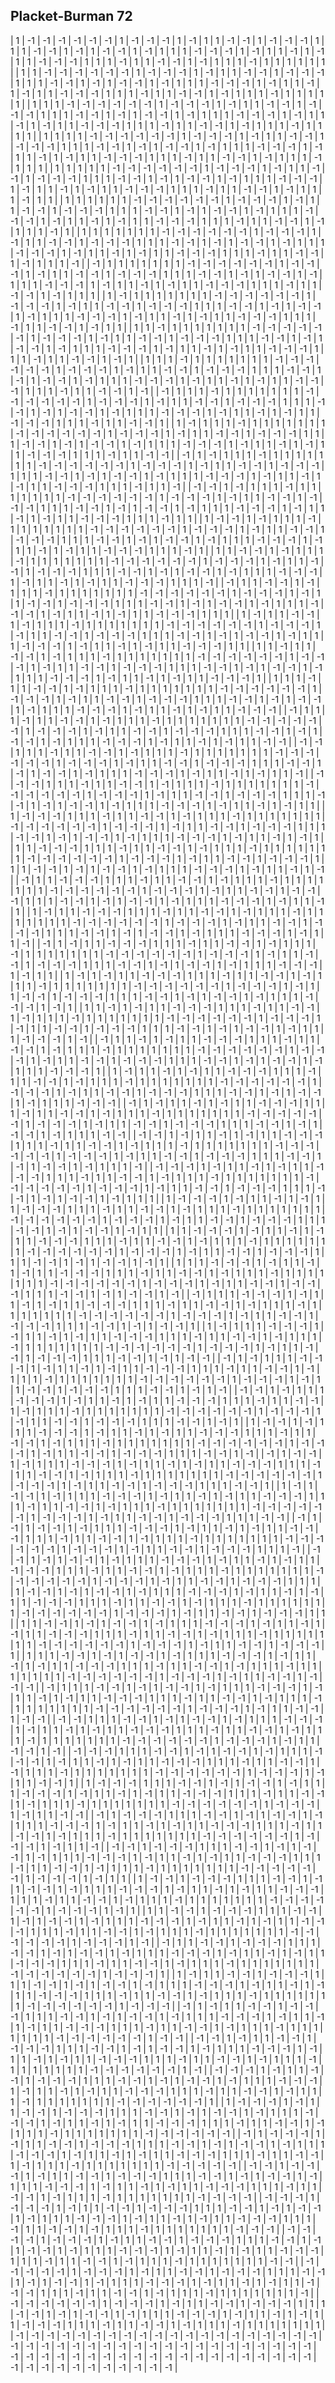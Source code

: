 ## Placket-Burman 72

|  1 | -1 | -1 | -1 | -1 | -1 | -1 |  1 | -1 | -1 | -1 |  1 | -1 |  1 |  1 | -1 | -1 |  1 | -1 | -1 | -1 |  1 |  1 |  1 | -1 | -1 |  1 | -1 |  1 | -1 | -1 |  1 | -1 |  1 |  1 |  1 | -1 | -1 | -1 |  1 | -1 |  1 |  1 | -1 |  1 | -1 |  1 |  1 | -1 | -1 | -1 |  1 |  1 |  1 | -1 |  1 |  1 | -1 | -1 |  1 | -1 |  1 |  1 |  1 | -1 |  1 |  1 |  1 |  1 |  1 |  1 |
|  1 |  1 | -1 | -1 | -1 | -1 | -1 | -1 |  1 | -1 | -1 | -1 |  1 | -1 |  1 |  1 | -1 | -1 |  1 | -1 | -1 | -1 |  1 |  1 |  1 | -1 | -1 |  1 | -1 |  1 | -1 | -1 |  1 | -1 |  1 |  1 |  1 | -1 | -1 | -1 |  1 | -1 |  1 |  1 | -1 |  1 | -1 |  1 |  1 | -1 | -1 | -1 |  1 |  1 |  1 | -1 |  1 |  1 | -1 | -1 |  1 | -1 |  1 |  1 |  1 | -1 |  1 |  1 |  1 |  1 |  1 |
|  1 |  1 |  1 | -1 | -1 | -1 | -1 | -1 | -1 |  1 | -1 | -1 | -1 |  1 | -1 |  1 |  1 | -1 | -1 |  1 | -1 | -1 | -1 |  1 |  1 |  1 | -1 | -1 |  1 | -1 |  1 | -1 | -1 |  1 | -1 |  1 |  1 |  1 | -1 | -1 | -1 |  1 | -1 |  1 |  1 | -1 |  1 | -1 |  1 |  1 | -1 | -1 | -1 |  1 |  1 |  1 | -1 |  1 |  1 | -1 | -1 |  1 | -1 |  1 |  1 |  1 | -1 |  1 |  1 |  1 |  1 |
|  1 |  1 |  1 |  1 | -1 | -1 | -1 | -1 | -1 | -1 |  1 | -1 | -1 | -1 |  1 | -1 |  1 |  1 | -1 | -1 |  1 | -1 | -1 | -1 |  1 |  1 |  1 | -1 | -1 |  1 | -1 |  1 | -1 | -1 |  1 | -1 |  1 |  1 |  1 | -1 | -1 | -1 |  1 | -1 |  1 |  1 | -1 |  1 | -1 |  1 |  1 | -1 | -1 | -1 |  1 |  1 |  1 | -1 |  1 |  1 | -1 | -1 |  1 | -1 |  1 |  1 |  1 | -1 |  1 |  1 |  1 |
|  1 |  1 |  1 |  1 |  1 | -1 | -1 | -1 | -1 | -1 | -1 |  1 | -1 | -1 | -1 |  1 | -1 |  1 |  1 | -1 | -1 |  1 | -1 | -1 | -1 |  1 |  1 |  1 | -1 | -1 |  1 | -1 |  1 | -1 | -1 |  1 | -1 |  1 |  1 |  1 | -1 | -1 | -1 |  1 | -1 |  1 |  1 | -1 |  1 | -1 |  1 |  1 | -1 | -1 | -1 |  1 |  1 |  1 | -1 |  1 |  1 | -1 | -1 |  1 | -1 |  1 |  1 |  1 | -1 |  1 |  1 |
|  1 |  1 |  1 |  1 |  1 |  1 | -1 | -1 | -1 | -1 | -1 | -1 |  1 | -1 | -1 | -1 |  1 | -1 |  1 |  1 | -1 | -1 |  1 | -1 | -1 | -1 |  1 |  1 |  1 | -1 | -1 |  1 | -1 |  1 | -1 | -1 |  1 | -1 |  1 |  1 |  1 | -1 | -1 | -1 |  1 | -1 |  1 |  1 | -1 |  1 | -1 |  1 |  1 | -1 | -1 | -1 |  1 |  1 |  1 | -1 |  1 |  1 | -1 | -1 |  1 | -1 |  1 |  1 |  1 | -1 |  1 |
|  1 |  1 |  1 |  1 |  1 |  1 |  1 | -1 | -1 | -1 | -1 | -1 | -1 |  1 | -1 | -1 | -1 |  1 | -1 |  1 |  1 | -1 | -1 |  1 | -1 | -1 | -1 |  1 |  1 |  1 | -1 | -1 |  1 | -1 |  1 | -1 | -1 |  1 | -1 |  1 |  1 |  1 | -1 | -1 | -1 |  1 | -1 |  1 |  1 | -1 |  1 | -1 |  1 |  1 | -1 | -1 | -1 |  1 |  1 |  1 | -1 |  1 |  1 | -1 | -1 |  1 | -1 |  1 |  1 |  1 | -1 |
| -1 |  1 |  1 |  1 |  1 |  1 |  1 |  1 | -1 | -1 | -1 | -1 | -1 | -1 |  1 | -1 | -1 | -1 |  1 | -1 |  1 |  1 | -1 | -1 |  1 | -1 | -1 | -1 |  1 |  1 |  1 | -1 | -1 |  1 | -1 |  1 | -1 | -1 |  1 | -1 |  1 |  1 |  1 | -1 | -1 | -1 |  1 | -1 |  1 |  1 | -1 |  1 | -1 |  1 |  1 | -1 | -1 | -1 |  1 |  1 |  1 | -1 |  1 |  1 | -1 | -1 |  1 | -1 |  1 |  1 |  1 |
|  1 | -1 |  1 |  1 |  1 |  1 |  1 |  1 |  1 | -1 | -1 | -1 | -1 | -1 | -1 |  1 | -1 | -1 | -1 |  1 | -1 |  1 |  1 | -1 | -1 |  1 | -1 | -1 | -1 |  1 |  1 |  1 | -1 | -1 |  1 | -1 |  1 | -1 | -1 |  1 | -1 |  1 |  1 |  1 | -1 | -1 | -1 |  1 | -1 |  1 |  1 | -1 |  1 | -1 |  1 |  1 | -1 | -1 | -1 |  1 |  1 |  1 | -1 |  1 |  1 | -1 | -1 |  1 | -1 |  1 |  1 |
|  1 |  1 | -1 |  1 |  1 |  1 |  1 |  1 |  1 |  1 | -1 | -1 | -1 | -1 | -1 | -1 |  1 | -1 | -1 | -1 |  1 | -1 |  1 |  1 | -1 | -1 |  1 | -1 | -1 | -1 |  1 |  1 |  1 | -1 | -1 |  1 | -1 |  1 | -1 | -1 |  1 | -1 |  1 |  1 |  1 | -1 | -1 | -1 |  1 | -1 |  1 |  1 | -1 |  1 | -1 |  1 |  1 | -1 | -1 | -1 |  1 |  1 |  1 | -1 |  1 |  1 | -1 | -1 |  1 | -1 |  1 |
|  1 |  1 |  1 | -1 |  1 |  1 |  1 |  1 |  1 |  1 |  1 | -1 | -1 | -1 | -1 | -1 | -1 |  1 | -1 | -1 | -1 |  1 | -1 |  1 |  1 | -1 | -1 |  1 | -1 | -1 | -1 |  1 |  1 |  1 | -1 | -1 |  1 | -1 |  1 | -1 | -1 |  1 | -1 |  1 |  1 |  1 | -1 | -1 | -1 |  1 | -1 |  1 |  1 | -1 |  1 | -1 |  1 |  1 | -1 | -1 | -1 |  1 |  1 |  1 | -1 |  1 |  1 | -1 | -1 |  1 | -1 |
| -1 |  1 |  1 |  1 | -1 |  1 |  1 |  1 |  1 |  1 |  1 |  1 | -1 | -1 | -1 | -1 | -1 | -1 |  1 | -1 | -1 | -1 |  1 | -1 |  1 |  1 | -1 | -1 |  1 | -1 | -1 | -1 |  1 |  1 |  1 | -1 | -1 |  1 | -1 |  1 | -1 | -1 |  1 | -1 |  1 |  1 |  1 | -1 | -1 | -1 |  1 | -1 |  1 |  1 | -1 |  1 | -1 |  1 |  1 | -1 | -1 | -1 |  1 |  1 |  1 | -1 |  1 |  1 | -1 | -1 |  1 |
|  1 | -1 |  1 |  1 |  1 | -1 |  1 |  1 |  1 |  1 |  1 |  1 |  1 | -1 | -1 | -1 | -1 | -1 | -1 |  1 | -1 | -1 | -1 |  1 | -1 |  1 |  1 | -1 | -1 |  1 | -1 | -1 | -1 |  1 |  1 |  1 | -1 | -1 |  1 | -1 |  1 | -1 | -1 |  1 | -1 |  1 |  1 |  1 | -1 | -1 | -1 |  1 | -1 |  1 |  1 | -1 |  1 | -1 |  1 |  1 | -1 | -1 | -1 |  1 |  1 |  1 | -1 |  1 |  1 | -1 | -1 |
| -1 |  1 | -1 |  1 |  1 |  1 | -1 |  1 |  1 |  1 |  1 |  1 |  1 |  1 | -1 | -1 | -1 | -1 | -1 | -1 |  1 | -1 | -1 | -1 |  1 | -1 |  1 |  1 | -1 | -1 |  1 | -1 | -1 | -1 |  1 |  1 |  1 | -1 | -1 |  1 | -1 |  1 | -1 | -1 |  1 | -1 |  1 |  1 |  1 | -1 | -1 | -1 |  1 | -1 |  1 |  1 | -1 |  1 | -1 |  1 |  1 | -1 | -1 | -1 |  1 |  1 |  1 | -1 |  1 |  1 | -1 |
| -1 | -1 |  1 | -1 |  1 |  1 |  1 | -1 |  1 |  1 |  1 |  1 |  1 |  1 |  1 | -1 | -1 | -1 | -1 | -1 | -1 |  1 | -1 | -1 | -1 |  1 | -1 |  1 |  1 | -1 | -1 |  1 | -1 | -1 | -1 |  1 |  1 |  1 | -1 | -1 |  1 | -1 |  1 | -1 | -1 |  1 | -1 |  1 |  1 |  1 | -1 | -1 | -1 |  1 | -1 |  1 |  1 | -1 |  1 | -1 |  1 |  1 | -1 | -1 | -1 |  1 |  1 |  1 | -1 |  1 |  1 |
|  1 | -1 | -1 |  1 | -1 |  1 |  1 |  1 | -1 |  1 |  1 |  1 |  1 |  1 |  1 |  1 | -1 | -1 | -1 | -1 | -1 | -1 |  1 | -1 | -1 | -1 |  1 | -1 |  1 |  1 | -1 | -1 |  1 | -1 | -1 | -1 |  1 |  1 |  1 | -1 | -1 |  1 | -1 |  1 | -1 | -1 |  1 | -1 |  1 |  1 |  1 | -1 | -1 | -1 |  1 | -1 |  1 |  1 | -1 |  1 | -1 |  1 |  1 | -1 | -1 | -1 |  1 |  1 |  1 | -1 |  1 |
|  1 |  1 | -1 | -1 |  1 | -1 |  1 |  1 |  1 | -1 |  1 |  1 |  1 |  1 |  1 |  1 |  1 | -1 | -1 | -1 | -1 | -1 | -1 |  1 | -1 | -1 | -1 |  1 | -1 |  1 |  1 | -1 | -1 |  1 | -1 | -1 | -1 |  1 |  1 |  1 | -1 | -1 |  1 | -1 |  1 | -1 | -1 |  1 | -1 |  1 |  1 |  1 | -1 | -1 | -1 |  1 | -1 |  1 |  1 | -1 |  1 | -1 |  1 |  1 | -1 | -1 | -1 |  1 |  1 |  1 | -1 |
| -1 |  1 |  1 | -1 | -1 |  1 | -1 |  1 |  1 |  1 | -1 |  1 |  1 |  1 |  1 |  1 |  1 |  1 | -1 | -1 | -1 | -1 | -1 | -1 |  1 | -1 | -1 | -1 |  1 | -1 |  1 |  1 | -1 | -1 |  1 | -1 | -1 | -1 |  1 |  1 |  1 | -1 | -1 |  1 | -1 |  1 | -1 | -1 |  1 | -1 |  1 |  1 |  1 | -1 | -1 | -1 |  1 | -1 |  1 |  1 | -1 |  1 | -1 |  1 |  1 | -1 | -1 | -1 |  1 |  1 |  1 |
|  1 | -1 |  1 |  1 | -1 | -1 |  1 | -1 |  1 |  1 |  1 | -1 |  1 |  1 |  1 |  1 |  1 |  1 |  1 | -1 | -1 | -1 | -1 | -1 | -1 |  1 | -1 | -1 | -1 |  1 | -1 |  1 |  1 | -1 | -1 |  1 | -1 | -1 | -1 |  1 |  1 |  1 | -1 | -1 |  1 | -1 |  1 | -1 | -1 |  1 | -1 |  1 |  1 |  1 | -1 | -1 | -1 |  1 | -1 |  1 |  1 | -1 |  1 | -1 |  1 |  1 | -1 | -1 | -1 |  1 |  1 |
|  1 |  1 | -1 |  1 |  1 | -1 | -1 |  1 | -1 |  1 |  1 |  1 | -1 |  1 |  1 |  1 |  1 |  1 |  1 |  1 | -1 | -1 | -1 | -1 | -1 | -1 |  1 | -1 | -1 | -1 |  1 | -1 |  1 |  1 | -1 | -1 |  1 | -1 | -1 | -1 |  1 |  1 |  1 | -1 | -1 |  1 | -1 |  1 | -1 | -1 |  1 | -1 |  1 |  1 |  1 | -1 | -1 | -1 |  1 | -1 |  1 |  1 | -1 |  1 | -1 |  1 |  1 | -1 | -1 | -1 |  1 |
|  1 |  1 |  1 | -1 |  1 |  1 | -1 | -1 |  1 | -1 |  1 |  1 |  1 | -1 |  1 |  1 |  1 |  1 |  1 |  1 |  1 | -1 | -1 | -1 | -1 | -1 | -1 |  1 | -1 | -1 | -1 |  1 | -1 |  1 |  1 | -1 | -1 |  1 | -1 | -1 | -1 |  1 |  1 |  1 | -1 | -1 |  1 | -1 |  1 | -1 | -1 |  1 | -1 |  1 |  1 |  1 | -1 | -1 | -1 |  1 | -1 |  1 |  1 | -1 |  1 | -1 |  1 |  1 | -1 | -1 | -1 |
| -1 |  1 |  1 |  1 | -1 |  1 |  1 | -1 | -1 |  1 | -1 |  1 |  1 |  1 | -1 |  1 |  1 |  1 |  1 |  1 |  1 |  1 | -1 | -1 | -1 | -1 | -1 | -1 |  1 | -1 | -1 | -1 |  1 | -1 |  1 |  1 | -1 | -1 |  1 | -1 | -1 | -1 |  1 |  1 |  1 | -1 | -1 |  1 | -1 |  1 | -1 | -1 |  1 | -1 |  1 |  1 |  1 | -1 | -1 | -1 |  1 | -1 |  1 |  1 | -1 |  1 | -1 |  1 |  1 | -1 | -1 |
| -1 | -1 |  1 |  1 |  1 | -1 |  1 |  1 | -1 | -1 |  1 | -1 |  1 |  1 |  1 | -1 |  1 |  1 |  1 |  1 |  1 |  1 |  1 | -1 | -1 | -1 | -1 | -1 | -1 |  1 | -1 | -1 | -1 |  1 | -1 |  1 |  1 | -1 | -1 |  1 | -1 | -1 | -1 |  1 |  1 |  1 | -1 | -1 |  1 | -1 |  1 | -1 | -1 |  1 | -1 |  1 |  1 |  1 | -1 | -1 | -1 |  1 | -1 |  1 |  1 | -1 |  1 | -1 |  1 |  1 | -1 |
| -1 | -1 | -1 |  1 |  1 |  1 | -1 |  1 |  1 | -1 | -1 |  1 | -1 |  1 |  1 |  1 | -1 |  1 |  1 |  1 |  1 |  1 |  1 |  1 | -1 | -1 | -1 | -1 | -1 | -1 |  1 | -1 | -1 | -1 |  1 | -1 |  1 |  1 | -1 | -1 |  1 | -1 | -1 | -1 |  1 |  1 |  1 | -1 | -1 |  1 | -1 |  1 | -1 | -1 |  1 | -1 |  1 |  1 |  1 | -1 | -1 | -1 |  1 | -1 |  1 |  1 | -1 |  1 | -1 |  1 |  1 |
|  1 | -1 | -1 | -1 |  1 |  1 |  1 | -1 |  1 |  1 | -1 | -1 |  1 | -1 |  1 |  1 |  1 | -1 |  1 |  1 |  1 |  1 |  1 |  1 |  1 | -1 | -1 | -1 | -1 | -1 | -1 |  1 | -1 | -1 | -1 |  1 | -1 |  1 |  1 | -1 | -1 |  1 | -1 | -1 | -1 |  1 |  1 |  1 | -1 | -1 |  1 | -1 |  1 | -1 | -1 |  1 | -1 |  1 |  1 |  1 | -1 | -1 | -1 |  1 | -1 |  1 |  1 | -1 |  1 | -1 |  1 |
|  1 |  1 | -1 | -1 | -1 |  1 |  1 |  1 | -1 |  1 |  1 | -1 | -1 |  1 | -1 |  1 |  1 |  1 | -1 |  1 |  1 |  1 |  1 |  1 |  1 |  1 | -1 | -1 | -1 | -1 | -1 | -1 |  1 | -1 | -1 | -1 |  1 | -1 |  1 |  1 | -1 | -1 |  1 | -1 | -1 | -1 |  1 |  1 |  1 | -1 | -1 |  1 | -1 |  1 | -1 | -1 |  1 | -1 |  1 |  1 |  1 | -1 | -1 | -1 |  1 | -1 |  1 |  1 | -1 |  1 | -1 |
| -1 |  1 |  1 | -1 | -1 | -1 |  1 |  1 |  1 | -1 |  1 |  1 | -1 | -1 |  1 | -1 |  1 |  1 |  1 | -1 |  1 |  1 |  1 |  1 |  1 |  1 |  1 | -1 | -1 | -1 | -1 | -1 | -1 |  1 | -1 | -1 | -1 |  1 | -1 |  1 |  1 | -1 | -1 |  1 | -1 | -1 | -1 |  1 |  1 |  1 | -1 | -1 |  1 | -1 |  1 | -1 | -1 |  1 | -1 |  1 |  1 |  1 | -1 | -1 | -1 |  1 | -1 |  1 |  1 | -1 |  1 |
|  1 | -1 |  1 |  1 | -1 | -1 | -1 |  1 |  1 |  1 | -1 |  1 |  1 | -1 | -1 |  1 | -1 |  1 |  1 |  1 | -1 |  1 |  1 |  1 |  1 |  1 |  1 |  1 | -1 | -1 | -1 | -1 | -1 | -1 |  1 | -1 | -1 | -1 |  1 | -1 |  1 |  1 | -1 | -1 |  1 | -1 | -1 | -1 |  1 |  1 |  1 | -1 | -1 |  1 | -1 |  1 | -1 | -1 |  1 | -1 |  1 |  1 |  1 | -1 | -1 | -1 |  1 | -1 |  1 |  1 | -1 |
| -1 |  1 | -1 |  1 |  1 | -1 | -1 | -1 |  1 |  1 |  1 | -1 |  1 |  1 | -1 | -1 |  1 | -1 |  1 |  1 |  1 | -1 |  1 |  1 |  1 |  1 |  1 |  1 |  1 | -1 | -1 | -1 | -1 | -1 | -1 |  1 | -1 | -1 | -1 |  1 | -1 |  1 |  1 | -1 | -1 |  1 | -1 | -1 | -1 |  1 |  1 |  1 | -1 | -1 |  1 | -1 |  1 | -1 | -1 |  1 | -1 |  1 |  1 |  1 | -1 | -1 | -1 |  1 | -1 |  1 |  1 |
|  1 | -1 |  1 | -1 |  1 |  1 | -1 | -1 | -1 |  1 |  1 |  1 | -1 |  1 |  1 | -1 | -1 |  1 | -1 |  1 |  1 |  1 | -1 |  1 |  1 |  1 |  1 |  1 |  1 |  1 | -1 | -1 | -1 | -1 | -1 | -1 |  1 | -1 | -1 | -1 |  1 | -1 |  1 |  1 | -1 | -1 |  1 | -1 | -1 | -1 |  1 |  1 |  1 | -1 | -1 |  1 | -1 |  1 | -1 | -1 |  1 | -1 |  1 |  1 |  1 | -1 | -1 | -1 |  1 | -1 |  1 |
|  1 |  1 | -1 |  1 | -1 |  1 |  1 | -1 | -1 | -1 |  1 |  1 |  1 | -1 |  1 |  1 | -1 | -1 |  1 | -1 |  1 |  1 |  1 | -1 |  1 |  1 |  1 |  1 |  1 |  1 |  1 | -1 | -1 | -1 | -1 | -1 | -1 |  1 | -1 | -1 | -1 |  1 | -1 |  1 |  1 | -1 | -1 |  1 | -1 | -1 | -1 |  1 |  1 |  1 | -1 | -1 |  1 | -1 |  1 | -1 | -1 |  1 | -1 |  1 |  1 |  1 | -1 | -1 | -1 |  1 | -1 |
| -1 |  1 |  1 | -1 |  1 | -1 |  1 |  1 | -1 | -1 | -1 |  1 |  1 |  1 | -1 |  1 |  1 | -1 | -1 |  1 | -1 |  1 |  1 |  1 | -1 |  1 |  1 |  1 |  1 |  1 |  1 |  1 | -1 | -1 | -1 | -1 | -1 | -1 |  1 | -1 | -1 | -1 |  1 | -1 |  1 |  1 | -1 | -1 |  1 | -1 | -1 | -1 |  1 |  1 |  1 | -1 | -1 |  1 | -1 |  1 | -1 | -1 |  1 | -1 |  1 |  1 |  1 | -1 | -1 | -1 |  1 |
|  1 | -1 |  1 |  1 | -1 |  1 | -1 |  1 |  1 | -1 | -1 | -1 |  1 |  1 |  1 | -1 |  1 |  1 | -1 | -1 |  1 | -1 |  1 |  1 |  1 | -1 |  1 |  1 |  1 |  1 |  1 |  1 |  1 | -1 | -1 | -1 | -1 | -1 | -1 |  1 | -1 | -1 | -1 |  1 | -1 |  1 |  1 | -1 | -1 |  1 | -1 | -1 | -1 |  1 |  1 |  1 | -1 | -1 |  1 | -1 |  1 | -1 | -1 |  1 | -1 |  1 |  1 |  1 | -1 | -1 | -1 |
| -1 |  1 | -1 |  1 |  1 | -1 |  1 | -1 |  1 |  1 | -1 | -1 | -1 |  1 |  1 |  1 | -1 |  1 |  1 | -1 | -1 |  1 | -1 |  1 |  1 |  1 | -1 |  1 |  1 |  1 |  1 |  1 |  1 |  1 | -1 | -1 | -1 | -1 | -1 | -1 |  1 | -1 | -1 | -1 |  1 | -1 |  1 |  1 | -1 | -1 |  1 | -1 | -1 | -1 |  1 |  1 |  1 | -1 | -1 |  1 | -1 |  1 | -1 | -1 |  1 | -1 |  1 |  1 |  1 | -1 | -1 |
| -1 | -1 |  1 | -1 |  1 |  1 | -1 |  1 | -1 |  1 |  1 | -1 | -1 | -1 |  1 |  1 |  1 | -1 |  1 |  1 | -1 | -1 |  1 | -1 |  1 |  1 |  1 | -1 |  1 |  1 |  1 |  1 |  1 |  1 |  1 | -1 | -1 | -1 | -1 | -1 | -1 |  1 | -1 | -1 | -1 |  1 | -1 |  1 |  1 | -1 | -1 |  1 | -1 | -1 | -1 |  1 |  1 |  1 | -1 | -1 |  1 | -1 |  1 | -1 | -1 |  1 | -1 |  1 |  1 |  1 | -1 |
| -1 | -1 | -1 |  1 | -1 |  1 |  1 | -1 |  1 | -1 |  1 |  1 | -1 | -1 | -1 |  1 |  1 |  1 | -1 |  1 |  1 | -1 | -1 |  1 | -1 |  1 |  1 |  1 | -1 |  1 |  1 |  1 |  1 |  1 |  1 |  1 | -1 | -1 | -1 | -1 | -1 | -1 |  1 | -1 | -1 | -1 |  1 | -1 |  1 |  1 | -1 | -1 |  1 | -1 | -1 | -1 |  1 |  1 |  1 | -1 | -1 |  1 | -1 |  1 | -1 | -1 |  1 | -1 |  1 |  1 |  1 |
|  1 | -1 | -1 | -1 |  1 | -1 |  1 |  1 | -1 |  1 | -1 |  1 |  1 | -1 | -1 | -1 |  1 |  1 |  1 | -1 |  1 |  1 | -1 | -1 |  1 | -1 |  1 |  1 |  1 | -1 |  1 |  1 |  1 |  1 |  1 |  1 |  1 | -1 | -1 | -1 | -1 | -1 | -1 |  1 | -1 | -1 | -1 |  1 | -1 |  1 |  1 | -1 | -1 |  1 | -1 | -1 | -1 |  1 |  1 |  1 | -1 | -1 |  1 | -1 |  1 | -1 | -1 |  1 | -1 |  1 |  1 |
|  1 |  1 | -1 | -1 | -1 |  1 | -1 |  1 |  1 | -1 |  1 | -1 |  1 |  1 | -1 | -1 | -1 |  1 |  1 |  1 | -1 |  1 |  1 | -1 | -1 |  1 | -1 |  1 |  1 |  1 | -1 |  1 |  1 |  1 |  1 |  1 |  1 |  1 | -1 | -1 | -1 | -1 | -1 | -1 |  1 | -1 | -1 | -1 |  1 | -1 |  1 |  1 | -1 | -1 |  1 | -1 | -1 | -1 |  1 |  1 |  1 | -1 | -1 |  1 | -1 |  1 | -1 | -1 |  1 | -1 |  1 |
|  1 |  1 |  1 | -1 | -1 | -1 |  1 | -1 |  1 |  1 | -1 |  1 | -1 |  1 |  1 | -1 | -1 | -1 |  1 |  1 |  1 | -1 |  1 |  1 | -1 | -1 |  1 | -1 |  1 |  1 |  1 | -1 |  1 |  1 |  1 |  1 |  1 |  1 |  1 | -1 | -1 | -1 | -1 | -1 | -1 |  1 | -1 | -1 | -1 |  1 | -1 |  1 |  1 | -1 | -1 |  1 | -1 | -1 | -1 |  1 |  1 |  1 | -1 | -1 |  1 | -1 |  1 | -1 | -1 |  1 | -1 |
| -1 |  1 |  1 |  1 | -1 | -1 | -1 |  1 | -1 |  1 |  1 | -1 |  1 | -1 |  1 |  1 | -1 | -1 | -1 |  1 |  1 |  1 | -1 |  1 |  1 | -1 | -1 |  1 | -1 |  1 |  1 |  1 | -1 |  1 |  1 |  1 |  1 |  1 |  1 |  1 | -1 | -1 | -1 | -1 | -1 | -1 |  1 | -1 | -1 | -1 |  1 | -1 |  1 |  1 | -1 | -1 |  1 | -1 | -1 | -1 |  1 |  1 |  1 | -1 | -1 |  1 | -1 |  1 | -1 | -1 |  1 |
|  1 | -1 |  1 |  1 |  1 | -1 | -1 | -1 |  1 | -1 |  1 |  1 | -1 |  1 | -1 |  1 |  1 | -1 | -1 | -1 |  1 |  1 |  1 | -1 |  1 |  1 | -1 | -1 |  1 | -1 |  1 |  1 |  1 | -1 |  1 |  1 |  1 |  1 |  1 |  1 |  1 | -1 | -1 | -1 | -1 | -1 | -1 |  1 | -1 | -1 | -1 |  1 | -1 |  1 |  1 | -1 | -1 |  1 | -1 | -1 | -1 |  1 |  1 |  1 | -1 | -1 |  1 | -1 |  1 | -1 | -1 |
| -1 |  1 | -1 |  1 |  1 |  1 | -1 | -1 | -1 |  1 | -1 |  1 |  1 | -1 |  1 | -1 |  1 |  1 | -1 | -1 | -1 |  1 |  1 |  1 | -1 |  1 |  1 | -1 | -1 |  1 | -1 |  1 |  1 |  1 | -1 |  1 |  1 |  1 |  1 |  1 |  1 |  1 | -1 | -1 | -1 | -1 | -1 | -1 |  1 | -1 | -1 | -1 |  1 | -1 |  1 |  1 | -1 | -1 |  1 | -1 | -1 | -1 |  1 |  1 |  1 | -1 | -1 |  1 | -1 |  1 | -1 |
| -1 | -1 |  1 | -1 |  1 |  1 |  1 | -1 | -1 | -1 |  1 | -1 |  1 |  1 | -1 |  1 | -1 |  1 |  1 | -1 | -1 | -1 |  1 |  1 |  1 | -1 |  1 |  1 | -1 | -1 |  1 | -1 |  1 |  1 |  1 | -1 |  1 |  1 |  1 |  1 |  1 |  1 |  1 | -1 | -1 | -1 | -1 | -1 | -1 |  1 | -1 | -1 | -1 |  1 | -1 |  1 |  1 | -1 | -1 |  1 | -1 | -1 | -1 |  1 |  1 |  1 | -1 | -1 |  1 | -1 |  1 |
|  1 | -1 | -1 |  1 | -1 |  1 |  1 |  1 | -1 | -1 | -1 |  1 | -1 |  1 |  1 | -1 |  1 | -1 |  1 |  1 | -1 | -1 | -1 |  1 |  1 |  1 | -1 |  1 |  1 | -1 | -1 |  1 | -1 |  1 |  1 |  1 | -1 |  1 |  1 |  1 |  1 |  1 |  1 |  1 | -1 | -1 | -1 | -1 | -1 | -1 |  1 | -1 | -1 | -1 |  1 | -1 |  1 |  1 | -1 | -1 |  1 | -1 | -1 | -1 |  1 |  1 |  1 | -1 | -1 |  1 | -1 |
| -1 |  1 | -1 | -1 |  1 | -1 |  1 |  1 |  1 | -1 | -1 | -1 |  1 | -1 |  1 |  1 | -1 |  1 | -1 |  1 |  1 | -1 | -1 | -1 |  1 |  1 |  1 | -1 |  1 |  1 | -1 | -1 |  1 | -1 |  1 |  1 |  1 | -1 |  1 |  1 |  1 |  1 |  1 |  1 |  1 | -1 | -1 | -1 | -1 | -1 | -1 |  1 | -1 | -1 | -1 |  1 | -1 |  1 |  1 | -1 | -1 |  1 | -1 | -1 | -1 |  1 |  1 |  1 | -1 | -1 |  1 |
|  1 | -1 |  1 | -1 | -1 |  1 | -1 |  1 |  1 |  1 | -1 | -1 | -1 |  1 | -1 |  1 |  1 | -1 |  1 | -1 |  1 |  1 | -1 | -1 | -1 |  1 |  1 |  1 | -1 |  1 |  1 | -1 | -1 |  1 | -1 |  1 |  1 |  1 | -1 |  1 |  1 |  1 |  1 |  1 |  1 |  1 | -1 | -1 | -1 | -1 | -1 | -1 |  1 | -1 | -1 | -1 |  1 | -1 |  1 |  1 | -1 | -1 |  1 | -1 | -1 | -1 |  1 |  1 |  1 | -1 | -1 |
| -1 |  1 | -1 |  1 | -1 | -1 |  1 | -1 |  1 |  1 |  1 | -1 | -1 | -1 |  1 | -1 |  1 |  1 | -1 |  1 | -1 |  1 |  1 | -1 | -1 | -1 |  1 |  1 |  1 | -1 |  1 |  1 | -1 | -1 |  1 | -1 |  1 |  1 |  1 | -1 |  1 |  1 |  1 |  1 |  1 |  1 |  1 | -1 | -1 | -1 | -1 | -1 | -1 |  1 | -1 | -1 | -1 |  1 | -1 |  1 |  1 | -1 | -1 |  1 | -1 | -1 | -1 |  1 |  1 |  1 | -1 |
| -1 | -1 |  1 | -1 |  1 | -1 | -1 |  1 | -1 |  1 |  1 |  1 | -1 | -1 | -1 |  1 | -1 |  1 |  1 | -1 |  1 | -1 |  1 |  1 | -1 | -1 | -1 |  1 |  1 |  1 | -1 |  1 |  1 | -1 | -1 |  1 | -1 |  1 |  1 |  1 | -1 |  1 |  1 |  1 |  1 |  1 |  1 |  1 | -1 | -1 | -1 | -1 | -1 | -1 |  1 | -1 | -1 | -1 |  1 | -1 |  1 |  1 | -1 | -1 |  1 | -1 | -1 | -1 |  1 |  1 |  1 |
|  1 | -1 | -1 |  1 | -1 |  1 | -1 | -1 |  1 | -1 |  1 |  1 |  1 | -1 | -1 | -1 |  1 | -1 |  1 |  1 | -1 |  1 | -1 |  1 |  1 | -1 | -1 | -1 |  1 |  1 |  1 | -1 |  1 |  1 | -1 | -1 |  1 | -1 |  1 |  1 |  1 | -1 |  1 |  1 |  1 |  1 |  1 |  1 |  1 | -1 | -1 | -1 | -1 | -1 | -1 |  1 | -1 | -1 | -1 |  1 | -1 |  1 |  1 | -1 | -1 |  1 | -1 | -1 | -1 |  1 |  1 |
|  1 |  1 | -1 | -1 |  1 | -1 |  1 | -1 | -1 |  1 | -1 |  1 |  1 |  1 | -1 | -1 | -1 |  1 | -1 |  1 |  1 | -1 |  1 | -1 |  1 |  1 | -1 | -1 | -1 |  1 |  1 |  1 | -1 |  1 |  1 | -1 | -1 |  1 | -1 |  1 |  1 |  1 | -1 |  1 |  1 |  1 |  1 |  1 |  1 |  1 | -1 | -1 | -1 | -1 | -1 | -1 |  1 | -1 | -1 | -1 |  1 | -1 |  1 |  1 | -1 | -1 |  1 | -1 | -1 | -1 |  1 |
|  1 |  1 |  1 | -1 | -1 |  1 | -1 |  1 | -1 | -1 |  1 | -1 |  1 |  1 |  1 | -1 | -1 | -1 |  1 | -1 |  1 |  1 | -1 |  1 | -1 |  1 |  1 | -1 | -1 | -1 |  1 |  1 |  1 | -1 |  1 |  1 | -1 | -1 |  1 | -1 |  1 |  1 |  1 | -1 |  1 |  1 |  1 |  1 |  1 |  1 |  1 | -1 | -1 | -1 | -1 | -1 | -1 |  1 | -1 | -1 | -1 |  1 | -1 |  1 |  1 | -1 | -1 |  1 | -1 | -1 | -1 |
| -1 |  1 |  1 |  1 | -1 | -1 |  1 | -1 |  1 | -1 | -1 |  1 | -1 |  1 |  1 |  1 | -1 | -1 | -1 |  1 | -1 |  1 |  1 | -1 |  1 | -1 |  1 |  1 | -1 | -1 | -1 |  1 |  1 |  1 | -1 |  1 |  1 | -1 | -1 |  1 | -1 |  1 |  1 |  1 | -1 |  1 |  1 |  1 |  1 |  1 |  1 |  1 | -1 | -1 | -1 | -1 | -1 | -1 |  1 | -1 | -1 | -1 |  1 | -1 |  1 |  1 | -1 | -1 |  1 | -1 | -1 |
| -1 | -1 |  1 |  1 |  1 | -1 | -1 |  1 | -1 |  1 | -1 | -1 |  1 | -1 |  1 |  1 |  1 | -1 | -1 | -1 |  1 | -1 |  1 |  1 | -1 |  1 | -1 |  1 |  1 | -1 | -1 | -1 |  1 |  1 |  1 | -1 |  1 |  1 | -1 | -1 |  1 | -1 |  1 |  1 |  1 | -1 |  1 |  1 |  1 |  1 |  1 |  1 |  1 | -1 | -1 | -1 | -1 | -1 | -1 |  1 | -1 | -1 | -1 |  1 | -1 |  1 |  1 | -1 | -1 |  1 | -1 |
| -1 | -1 | -1 |  1 |  1 |  1 | -1 | -1 |  1 | -1 |  1 | -1 | -1 |  1 | -1 |  1 |  1 |  1 | -1 | -1 | -1 |  1 | -1 |  1 |  1 | -1 |  1 | -1 |  1 |  1 | -1 | -1 | -1 |  1 |  1 |  1 | -1 |  1 |  1 | -1 | -1 |  1 | -1 |  1 |  1 |  1 | -1 |  1 |  1 |  1 |  1 |  1 |  1 |  1 | -1 | -1 | -1 | -1 | -1 | -1 |  1 | -1 | -1 | -1 |  1 | -1 |  1 |  1 | -1 | -1 |  1 |
|  1 | -1 | -1 | -1 |  1 |  1 |  1 | -1 | -1 |  1 | -1 |  1 | -1 | -1 |  1 | -1 |  1 |  1 |  1 | -1 | -1 | -1 |  1 | -1 |  1 |  1 | -1 |  1 | -1 |  1 |  1 | -1 | -1 | -1 |  1 |  1 |  1 | -1 |  1 |  1 | -1 | -1 |  1 | -1 |  1 |  1 |  1 | -1 |  1 |  1 |  1 |  1 |  1 |  1 |  1 | -1 | -1 | -1 | -1 | -1 | -1 |  1 | -1 | -1 | -1 |  1 | -1 |  1 |  1 | -1 | -1 |
| -1 |  1 | -1 | -1 | -1 |  1 |  1 |  1 | -1 | -1 |  1 | -1 |  1 | -1 | -1 |  1 | -1 |  1 |  1 |  1 | -1 | -1 | -1 |  1 | -1 |  1 |  1 | -1 |  1 | -1 |  1 |  1 | -1 | -1 | -1 |  1 |  1 |  1 | -1 |  1 |  1 | -1 | -1 |  1 | -1 |  1 |  1 |  1 | -1 |  1 |  1 |  1 |  1 |  1 |  1 |  1 | -1 | -1 | -1 | -1 | -1 | -1 |  1 | -1 | -1 | -1 |  1 | -1 |  1 |  1 | -1 |
| -1 | -1 |  1 | -1 | -1 | -1 |  1 |  1 |  1 | -1 | -1 |  1 | -1 |  1 | -1 | -1 |  1 | -1 |  1 |  1 |  1 | -1 | -1 | -1 |  1 | -1 |  1 |  1 | -1 |  1 | -1 |  1 |  1 | -1 | -1 | -1 |  1 |  1 |  1 | -1 |  1 |  1 | -1 | -1 |  1 | -1 |  1 |  1 |  1 | -1 |  1 |  1 |  1 |  1 |  1 |  1 |  1 | -1 | -1 | -1 | -1 | -1 | -1 |  1 | -1 | -1 | -1 |  1 | -1 |  1 |  1 |
|  1 | -1 | -1 |  1 | -1 | -1 | -1 |  1 |  1 |  1 | -1 | -1 |  1 | -1 |  1 | -1 | -1 |  1 | -1 |  1 |  1 |  1 | -1 | -1 | -1 |  1 | -1 |  1 |  1 | -1 |  1 | -1 |  1 |  1 | -1 | -1 | -1 |  1 |  1 |  1 | -1 |  1 |  1 | -1 | -1 |  1 | -1 |  1 |  1 |  1 | -1 |  1 |  1 |  1 |  1 |  1 |  1 |  1 | -1 | -1 | -1 | -1 | -1 | -1 |  1 | -1 | -1 | -1 |  1 | -1 |  1 |
|  1 |  1 | -1 | -1 |  1 | -1 | -1 | -1 |  1 |  1 |  1 | -1 | -1 |  1 | -1 |  1 | -1 | -1 |  1 | -1 |  1 |  1 |  1 | -1 | -1 | -1 |  1 | -1 |  1 |  1 | -1 |  1 | -1 |  1 |  1 | -1 | -1 | -1 |  1 |  1 |  1 | -1 |  1 |  1 | -1 | -1 |  1 | -1 |  1 |  1 |  1 | -1 |  1 |  1 |  1 |  1 |  1 |  1 |  1 | -1 | -1 | -1 | -1 | -1 | -1 |  1 | -1 | -1 | -1 |  1 | -1 |
| -1 |  1 |  1 | -1 | -1 |  1 | -1 | -1 | -1 |  1 |  1 |  1 | -1 | -1 |  1 | -1 |  1 | -1 | -1 |  1 | -1 |  1 |  1 |  1 | -1 | -1 | -1 |  1 | -1 |  1 |  1 | -1 |  1 | -1 |  1 |  1 | -1 | -1 | -1 |  1 |  1 |  1 | -1 |  1 |  1 | -1 | -1 |  1 | -1 |  1 |  1 |  1 | -1 |  1 |  1 |  1 |  1 |  1 |  1 |  1 | -1 | -1 | -1 | -1 | -1 | -1 |  1 | -1 | -1 | -1 |  1 |
|  1 | -1 |  1 |  1 | -1 | -1 |  1 | -1 | -1 | -1 |  1 |  1 |  1 | -1 | -1 |  1 | -1 |  1 | -1 | -1 |  1 | -1 |  1 |  1 |  1 | -1 | -1 | -1 |  1 | -1 |  1 |  1 | -1 |  1 | -1 |  1 |  1 | -1 | -1 | -1 |  1 |  1 |  1 | -1 |  1 |  1 | -1 | -1 |  1 | -1 |  1 |  1 |  1 | -1 |  1 |  1 |  1 |  1 |  1 |  1 |  1 | -1 | -1 | -1 | -1 | -1 | -1 |  1 | -1 | -1 | -1 |
| -1 |  1 | -1 |  1 |  1 | -1 | -1 |  1 | -1 | -1 | -1 |  1 |  1 |  1 | -1 | -1 |  1 | -1 |  1 | -1 | -1 |  1 | -1 |  1 |  1 |  1 | -1 | -1 | -1 |  1 | -1 |  1 |  1 | -1 |  1 | -1 |  1 |  1 | -1 | -1 | -1 |  1 |  1 |  1 | -1 |  1 |  1 | -1 | -1 |  1 | -1 |  1 |  1 |  1 | -1 |  1 |  1 |  1 |  1 |  1 |  1 |  1 | -1 | -1 | -1 | -1 | -1 | -1 |  1 | -1 | -1 |
| -1 | -1 |  1 | -1 |  1 |  1 | -1 | -1 |  1 | -1 | -1 | -1 |  1 |  1 |  1 | -1 | -1 |  1 | -1 |  1 | -1 | -1 |  1 | -1 |  1 |  1 |  1 | -1 | -1 | -1 |  1 | -1 |  1 |  1 | -1 |  1 | -1 |  1 |  1 | -1 | -1 | -1 |  1 |  1 |  1 | -1 |  1 |  1 | -1 | -1 |  1 | -1 |  1 |  1 |  1 | -1 |  1 |  1 |  1 |  1 |  1 |  1 |  1 | -1 | -1 | -1 | -1 | -1 | -1 |  1 | -1 |
| -1 | -1 | -1 |  1 | -1 |  1 |  1 | -1 | -1 |  1 | -1 | -1 | -1 |  1 |  1 |  1 | -1 | -1 |  1 | -1 |  1 | -1 | -1 |  1 | -1 |  1 |  1 |  1 | -1 | -1 | -1 |  1 | -1 |  1 |  1 | -1 |  1 | -1 |  1 |  1 | -1 | -1 | -1 |  1 |  1 |  1 | -1 |  1 |  1 | -1 | -1 |  1 | -1 |  1 |  1 |  1 | -1 |  1 |  1 |  1 |  1 |  1 |  1 |  1 | -1 | -1 | -1 | -1 | -1 | -1 |  1 |
|  1 | -1 | -1 | -1 |  1 | -1 |  1 |  1 | -1 | -1 |  1 | -1 | -1 | -1 |  1 |  1 |  1 | -1 | -1 |  1 | -1 |  1 | -1 | -1 |  1 | -1 |  1 |  1 |  1 | -1 | -1 | -1 |  1 | -1 |  1 |  1 | -1 |  1 | -1 |  1 |  1 | -1 | -1 | -1 |  1 |  1 |  1 | -1 |  1 |  1 | -1 | -1 |  1 | -1 |  1 |  1 |  1 | -1 |  1 |  1 |  1 |  1 |  1 |  1 |  1 | -1 | -1 | -1 | -1 | -1 | -1 |
| -1 |  1 | -1 | -1 | -1 |  1 | -1 |  1 |  1 | -1 | -1 |  1 | -1 | -1 | -1 |  1 |  1 |  1 | -1 | -1 |  1 | -1 |  1 | -1 | -1 |  1 | -1 |  1 |  1 |  1 | -1 | -1 | -1 |  1 | -1 |  1 |  1 | -1 |  1 | -1 |  1 |  1 | -1 | -1 | -1 |  1 |  1 |  1 | -1 |  1 |  1 | -1 | -1 |  1 | -1 |  1 |  1 |  1 | -1 |  1 |  1 |  1 |  1 |  1 |  1 |  1 | -1 | -1 | -1 | -1 | -1 |
| -1 | -1 |  1 | -1 | -1 | -1 |  1 | -1 |  1 |  1 | -1 | -1 |  1 | -1 | -1 | -1 |  1 |  1 |  1 | -1 | -1 |  1 | -1 |  1 | -1 | -1 |  1 | -1 |  1 |  1 |  1 | -1 | -1 | -1 |  1 | -1 |  1 |  1 | -1 |  1 | -1 |  1 |  1 | -1 | -1 | -1 |  1 |  1 |  1 | -1 |  1 |  1 | -1 | -1 |  1 | -1 |  1 |  1 |  1 | -1 |  1 |  1 |  1 |  1 |  1 |  1 |  1 | -1 | -1 | -1 | -1 |
| -1 | -1 | -1 |  1 | -1 | -1 | -1 |  1 | -1 |  1 |  1 | -1 | -1 |  1 | -1 | -1 | -1 |  1 |  1 |  1 | -1 | -1 |  1 | -1 |  1 | -1 | -1 |  1 | -1 |  1 |  1 |  1 | -1 | -1 | -1 |  1 | -1 |  1 |  1 | -1 |  1 | -1 |  1 |  1 | -1 | -1 | -1 |  1 |  1 |  1 | -1 |  1 |  1 | -1 | -1 |  1 | -1 |  1 |  1 |  1 | -1 |  1 |  1 |  1 |  1 |  1 |  1 |  1 | -1 | -1 | -1 |
| -1 | -1 | -1 | -1 |  1 | -1 | -1 | -1 |  1 | -1 |  1 |  1 | -1 | -1 |  1 | -1 | -1 | -1 |  1 |  1 |  1 | -1 | -1 |  1 | -1 |  1 | -1 | -1 |  1 | -1 |  1 |  1 |  1 | -1 | -1 | -1 |  1 | -1 |  1 |  1 | -1 |  1 | -1 |  1 |  1 | -1 | -1 | -1 |  1 |  1 |  1 | -1 |  1 |  1 | -1 | -1 |  1 | -1 |  1 |  1 |  1 | -1 |  1 |  1 |  1 |  1 |  1 |  1 |  1 | -1 | -1 |
| -1 | -1 | -1 | -1 | -1 |  1 | -1 | -1 | -1 |  1 | -1 |  1 |  1 | -1 | -1 |  1 | -1 | -1 | -1 |  1 |  1 |  1 | -1 | -1 |  1 | -1 |  1 | -1 | -1 |  1 | -1 |  1 |  1 |  1 | -1 | -1 | -1 |  1 | -1 |  1 |  1 | -1 |  1 | -1 |  1 |  1 | -1 | -1 | -1 |  1 |  1 |  1 | -1 |  1 |  1 | -1 | -1 |  1 | -1 |  1 |  1 |  1 | -1 |  1 |  1 |  1 |  1 |  1 |  1 |  1 | -1 |
| -1 | -1 | -1 | -1 | -1 | -1 |  1 | -1 | -1 | -1 |  1 | -1 |  1 |  1 | -1 | -1 |  1 | -1 | -1 | -1 |  1 |  1 |  1 | -1 | -1 |  1 | -1 |  1 | -1 | -1 |  1 | -1 |  1 |  1 |  1 | -1 | -1 | -1 |  1 | -1 |  1 |  1 | -1 |  1 | -1 |  1 |  1 | -1 | -1 | -1 |  1 |  1 |  1 | -1 |  1 |  1 | -1 | -1 |  1 | -1 |  1 |  1 |  1 | -1 |  1 |  1 |  1 |  1 |  1 |  1 |  1 |
| -1 | -1 | -1 | -1 | -1 | -1 | -1 | -1 | -1 | -1 | -1 | -1 | -1 | -1 | -1 | -1 | -1 | -1 | -1 | -1 | -1 | -1 | -1 | -1 | -1 | -1 | -1 | -1 | -1 | -1 | -1 | -1 | -1 | -1 | -1 | -1 | -1 | -1 | -1 | -1 | -1 | -1 | -1 | -1 | -1 | -1 | -1 | -1 | -1 | -1 | -1 | -1 | -1 | -1 | -1 | -1 | -1 | -1 | -1 | -1 | -1 | -1 | -1 | -1 | -1 | -1 | -1 | -1 | -1 | -1 | -1 |
